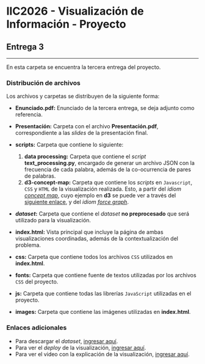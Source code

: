 # IIC2026 - Visualización de Información - Proyecto

## Entrega 3
---

En esta carpeta se encuentra la tercera entrega del proyecto. 

### Distribución de archivos

Los archivos y carpetas se distribuyen de la siguiente forma:

* **Enunciado.pdf:** Enunciado de la tercera entrega, se deja adjunto como referencia.

* **Presentación:** Carpeta con el archivo **Presentación.pdf**, correspondiente a las _slides_ de la presentación final.

* **scripts:** Carpeta que contiene lo siguiente:
	1.  **data processing:** Carpeta que contiene el _script_ **text_processing.py**, encargado de generar un archivo JSON con la frecuencia de cada palabra, además de la co-ocurrencia de pares de palabras.
	2.  **d3-concept-map:** Carpeta que contiene los _scripts_ en `Javascript`, `CSS` y `HTML` de la visualización realizada. Esto, a partir del _idiom_ [_concept map_](http://www.findtheconversation.com/concept-map/), cuyo ejemplo en **d3** se puede ver a través del [siguiente enlace](http://bl.ocks.org/virtuald/ea7438cb8c6913196d8e), y del _idiom_ [_force graph_](https://beta.observablehq.com/@mbostock/d3-force-directed-graph).

* **_dataset_:** Carpeta que contiene el _dataset_ **no preprocesado** que será utilizado para la visualización.

* **index.html:** Vista principal que incluye la página de ambas visualizaciones coordinadas, además de la contextualización del problema.

* **css:** Carpeta que contiene todos los archivos `CSS` utilizados en **index.html**.

* **fonts:** Carpeta que contiene fuente de textos utilizadas por los archivos `CSS` del proyecto.

* **js:** Carpeta que contiene todas las librerías `JavaScript` utilizadas en el proyecto.

* **images:** Carpeta que contiene las imágenes utilizadas en **index.html**.

### Enlaces adicionales

* Para descargar el _dataset_, [ingresar aquí](https://drive.google.com/file/d/1iIFQgsK00kgKTUC4nC7vRTdAr387OjZt/view?usp=sharing).
* Para ver el _deploy_ de la visualización, [ingresar aquí](https://infovis-denisnt.herokuapp.com/).
* Para ver el video con la explicación de la visualización, [ingresar aquí](https://youtu.be/Mvy-7M5ows8).

